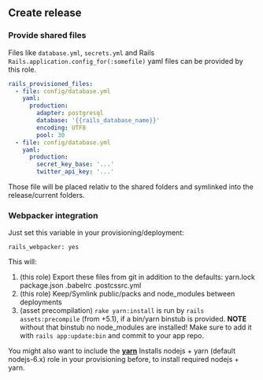 ## Create release



### Provide shared files

Files like ``database.yml``, ``secrets.yml`` and Rails ``Rails.application.config_for(:somefile)`` yaml files can be provided by this role.

```yaml
rails_provisioned_files:
  - file: config/database.yml
    yaml:
      production:
        adapter: postgresql
        database: '{{rails_database_name}}'
        encoding: UTF8
        pool: 30
  - file: config/database.yml
    yaml:
      production:
        secret_key_base: '...'
        twitter_api_key: '...'
```

Those file will be placed relativ to the shared folders and symlinked into the release/current folders.


### Webpacker integration

Just set this variable in your provisioning/deployment:

```
rails_webpacker: yes
```

This will:

1. (this role) Export these files from git in addition to the defaults: yarn.lock package.json .babelrc .postcssrc.yml
2. (this role) Keep/Symlink public/packs and node_modules between deployments
3. (asset precompilation) ``rake yarn:install`` is run by ``rails assets:precompile`` (from +5.1), if a bin/yarn binstub is provided. **NOTE** without that binstub no node_modules are installed! Make sure to add it with ``rails app:update:bin`` and commit to your app repo.

You might also want to include the [**yarn**](https://github.com/dresden-weekly/ansible-rails/tree/develop/yarn) Installs nodejs + yarn (default nodejs-6.x) role in your provisioning before, to install required nodejs + yarn.

